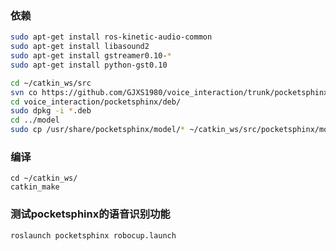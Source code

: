 ### 依赖
```bash
sudo apt-get install ros-kinetic-audio-common
sudo apt-get install libasound2
sudo apt-get install gstreamer0.10-*
sudo apt-get install python-gst0.10
```

```bash
cd ~/catkin_ws/src
svn co https://github.com/GJXS1980/voice_interaction/trunk/pocketsphinx
cd voice_interaction/pocketsphinx/deb/
sudo dpkg -i *.deb
cd ../model
sudo cp /usr/share/pocketsphinx/model/* ~/catkin_ws/src/pocketsphinx/model -r

```

### 编译
```
cd ~/catkin_ws/
catkin_make
```


### 测试pocketsphinx的语音识别功能

```bash
roslaunch pocketsphinx robocup.launch
```
